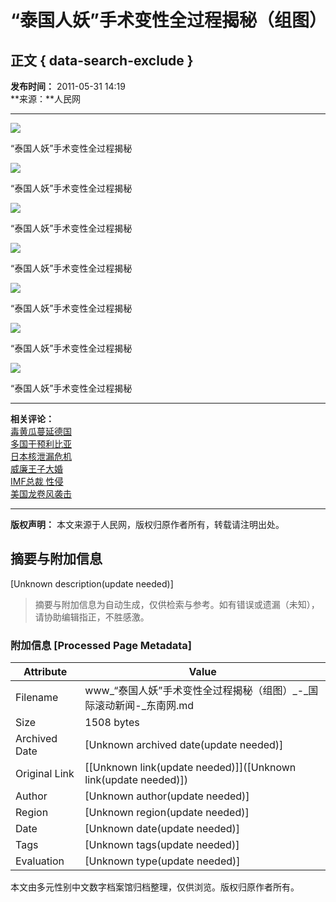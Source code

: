 # “泰国人妖”手术变性全过程揭秘（组图）

## 正文 { data-search-exclude }


**发布时间：** 2011-05-31 14:19  
**来源：**人民网  

---

![](../../../images/attachement/jpg/site1/2011-05-31/9170550865377082960.jpg)

“泰国人妖”手术变性全过程揭秘

![](../../../images/attachement/jpg/site1/2011-05-31/5303654568642431353.jpg)

“泰国人妖”手术变性全过程揭秘

![](../../../images/attachement/jpg/site1/2011-05-31/1225980118894725933.jpg)

“泰国人妖”手术变性全过程揭秘

![](../../../images/attachement/jpg/site1/2011-05-31/8322534218105010356.jpg)

“泰国人妖”手术变性全过程揭秘

![](../../../images/attachement/jpg/site1/2011-05-31/524756905129849384.jpg)

“泰国人妖”手术变性全过程揭秘

![](../../../images/attachement/jpg/site1/2011-05-31/4066606933329491009.jpg)

“泰国人妖”手术变性全过程揭秘

![](../../../images/attachement/jpg/site1/2011-05-31/8915951641537562884.jpg)

“泰国人妖”手术变性全过程揭秘

---

**相关评论：**  
[毒黄瓜蔓延德国](../../node_97918.htm)  
[多国干预利比亚](../../node_94458.htm)  
[日本核泄漏危机](../../node_94118.htm)  
[威廉王子大婚](../../node_96298.htm)  
[IMF总裁 性侵](../../node_96898.htm)  
[美国龙卷风袭击](../../node_97499.htm)  

---  
**版权声明：** 本文来源于人民网，版权归原作者所有，转载请注明出处。
<!-- tcd_original_link http://www.fjsen.com/i/2011-05/31/content_4711335_3.htm -->


## 摘要与附加信息

<!-- tcd_abstract -->
[Unknown description(update needed)]
<!-- tcd_abstract_end -->

> 摘要与附加信息为自动生成，仅供检索与参考。如有错误或遗漏（未知），请协助编辑指正，不胜感激。

### 附加信息 [Processed Page Metadata]

| Attribute       | Value                                  |
|-----------------|----------------------------------------|
| Filename        | www_“泰国人妖”手术变性全过程揭秘（组图）_-_国际滚动新闻-_东南网.md                             |
| Size            | 1508 bytes                           |
| Archived Date   | [Unknown archived date(update needed)]                             |
| Original Link   | [[Unknown link(update needed)]]([Unknown link(update needed)])                       |
| Author          | [Unknown author(update needed)]                               |
| Region          | [Unknown region(update needed)]                               |
| Date            | [Unknown date(update needed)]                                 |
| Tags            | [Unknown tags(update needed)]                                 |
| Evaluation            | [Unknown type(update needed)]                                 |
<!-- tcd_table_end -->

本文由多元性别中文数字档案馆归档整理，仅供浏览。版权归原作者所有。
